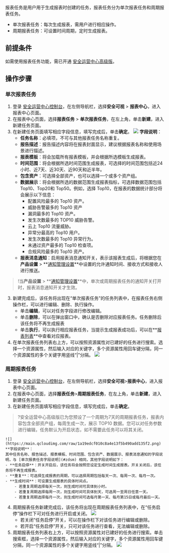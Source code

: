 报表任务是用户用于生成报表时创建的任务，报表任务分为单次报表任务和周期报表任务。
- 单次报表任务：每次生成报表，需用户进行相应操作。
- 周期报表任务：可设置时间周期，定时生成报表。

## 前提条件
如需使用报表任务功能，需已开通 [安全运营中心高级版](https://buy.cloud.tencent.com/soc)。
## 操作步骤
### **单次报表任务**
1. 登录 [安全运营中心控制台](https://console.cloud.tencent.com/ssav2/report/task)，在左侧导航栏，选择**安全可视** > **报表中心**，进入报表中心页面。
2. 在报表中心页面，选择**报表任务** > **单次报表任务**，在左上角，单击**新建**，进入新建任务页面。
3. 在新建任务页面填写相应字段信息，填写完成后，单击**确定**。
	![](https://main.qcloudimg.com/raw/5b865ce12b0d5b226373726eabbf3cdd.png)
	[](id:zdsm)
	**字段说明**：
	- **任务名称**：必填项，不可与其他报表任务名称重复。
	- **报告描述**：报告描述内容将在报表封面显示，建议根据报表名称和使用场景进行描述。
	- **报表模板**：将会加载所有报表模板，并会根据所选模板生成报表。
	- **时间范围**：将会根据所选时间范围生成报表，可选择的时间范围包括近24小时、近7天、近30天、近90天和近半年。
	- **包含资产**：可选择全部资产，也可以选择一个或多个资产组。
	- **数据展示**：将会根据所选的数据范围生成报表指标，可选择数据范围包括 Top10、Top20和 Top50。例如，选择 Top10，在报表的数据统计部分将会展示以下信息：
		- 配置风险最多的 Top10 资产。
		- 威胁告警最多的 Top10 资产
		- 漏洞最多的 Top10 资产。
		- 发生次数最多的 TOP10 威胁告警。
		- 云上 Top10 流量威胁。
		- 异常分最高的 Top10 用户。
		- 发生次数最多的 Top10 异常行为。
		- 未通过资产最多的 Top10 检查项。
		- 合规风险最多的 Top10 资产。
	- **报表消息通知**：启用报表消息通知开关，表示该报表生成后，将根据您在**产品设置** > **[通知管理设置](https://console.cloud.tencent.com/ssav2/setting/notify)**中设置的允许通知时间、接收方式和接收人进行推送。
>!当**产品设置** > **[通知管理设置](https://console.cloud.tencent.com/ssav2/setting/notify)**中，单次或周期报表任务的通知开关打开时，报表消息通知开关才生效。
3. 新建完成后，该任务将出现在“单次报表任务”的任务列表中，在报表任务右侧操作栏，可以进行编辑、删除、执行操作。
	- 单击**编辑**，可以对任务字段进行修改编辑。
	- 单击**删除**，可以在弹出窗口中，确认是否删除对应报表任务。任务删除后该任务将不再生成报表
	- 单击**执行**，可以执行相应报表任务，当提示生成报表成功后，可以在**[报表列表](https://console.cloud.tencent.com/ssav2/report/list)**中查看对应报表。
4. 在单次报表任务列表右上方，可以按照资源属性对已建好的任务进行搜索。选择一个资源属性，然后输入对应的关键字，多个资源属性用回车键分隔，同一个资源属性的多个关键字用竖线“|”分隔。
	![](https://main.qcloudimg.com/raw/0a17ccccd9db08e959526786ee3a0826.png)

### **周期报表任务**
1. 登录 [安全运营中心控制台](https://console.cloud.tencent.com/ssav2/report/task)，在左侧导航栏，选择**安全可视**>**报表中心**，进入报表中心页面。
2. 在报表中心页面，选择**报表任务**>**周期报表任务**，在左上角，单击**新建**，进入新建任务页面。
3. 在新建任务页面填写相应字段信息，填写完成后，单击**确定**。
>?安全运营中心高级版已为您预设了一个周期为7天的周期报表任务，报表内容包含全部资产组，每周生成一次，展示 TOP10 数据。您可以对任务参数进行编辑，任务默认为开启状态，如不需要此任务可以将其关闭。
>
	![](https://main.qcloudimg.com/raw/1a19edcf010c8a4e13f5b490add135f2.png)
	**字段说明**：
	其中任务名称、报告描述、报表模板、时间范围、包含资产、数据展示、报表消息通知的字段说明，与 [单次报表任务字段说明](#zdsm) 相同，其他字段说明如下：
	- **任务启停**：开关开启后，该任务将会按照您设定生成时间生成报表。开关关闭后，该任务将不再生成报表。
	- **重复**：可选择生成报表的周期，可以选择周期包括每天一次、每周一次、每月一次。
	- **生成时间**：可设置生成报表的具体时间点。
		- 若重复周期选择每天一次，则生成时间可具体到小时。
		- 若重复周期选择每周一次，则生成时间可具体到天，可选周一至周日任意一天。
		- 若重复周期选择每月一次，则生成时间可选每月第一天、每月第15日或每月最后一天。
4. 周期报表任务新建完成后，该任务将出现在周期报表任务列表中，在“任务启停”操作栏下可对任务进行开启或关闭。
![](https://qcloudimg.tencent-cloud.cn/raw/7d85bf8ba22f704ac553ec294a7309fc.png)
	- 若关闭“任务启停”开关，可以在操作栏下对该任务进行编辑或删除。
	- 若开启“任务启停”开关，只可对该任务进行查看，无法编辑或删除。
5. 周期报表任务列表右上方，可以按照资源属性对已建好的任务进行搜索。单击搜索框，选择一个资源属性，然后输入对应的关键字，多个资源属性用回车键分隔，同一个资源属性的多个关键字用竖线“|”分隔。
![](https://qcloudimg.tencent-cloud.cn/raw/d758408a6b23b37d28746232c15d9940.png)
